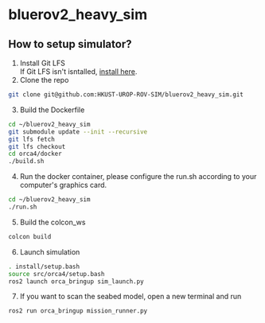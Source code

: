 # bluerov2_heavy_sim
## How to setup simulator?
1. Install Git LFS      
If Git LFS isn't isntalled, [install here](https://docs.github.com/en/repositories/working-with-files/managing-large-files/installing-git-large-file-storage).
2. Clone the repo
```bash
git clone git@github.com:HKUST-UROP-ROV-SIM/bluerov2_heavy_sim.git
```
3. Build the Dockerfile
```bash
cd ~/bluerov2_heavy_sim
git submodule update --init --recursive
git lfs fetch
git lfs checkout
cd orca4/docker
./build.sh
```
4. Run the docker container, please configure the run.sh according to your computer's graphics card.
```bash
cd ~/bluerov2_heavy_sim
./run.sh
```
5. Build the colcon_ws
```bash
colcon build
```
6. Launch simulation
```bash
. install/setup.bash
source src/orca4/setup.bash
ros2 launch orca_bringup sim_launch.py
```
7. If you want to scan the seabed model, open a new terminal and run
```bash
ros2 run orca_bringup mission_runner.py
```
